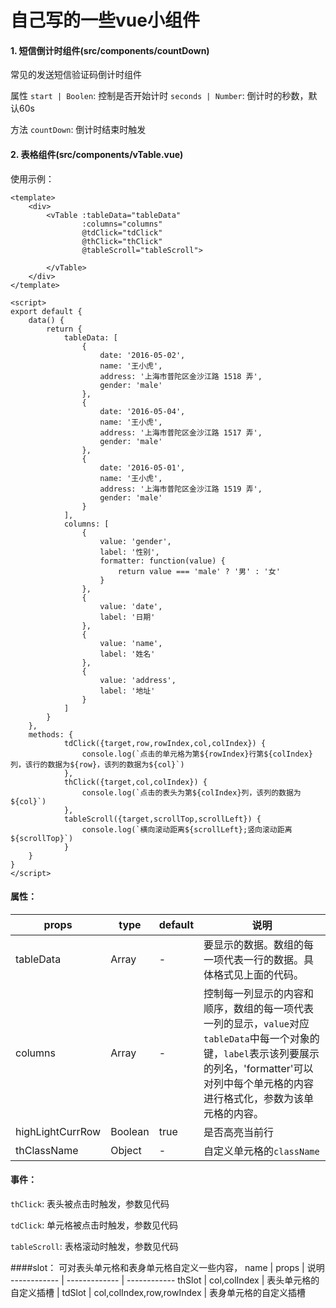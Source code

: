 # 自己写的一些vue小组件



#### 1. 短信倒计时组件(src/components/countDown)


常见的发送短信验证码倒计时组件

属性
`start | Boolen`: 控制是否开始计时
`seconds | Number`: 倒计时的秒数，默认60s

方法 
`countDown`: 倒计时结束时触发

#### 2. 表格组件(src/components/vTable.vue)

使用示例：
```
<template>
	<div>
		<vTable :tableData="tableData"
		        :columns="columns"
		        @tdClick="tdClick"
		        @thClick="thClick"
		        @tableScroll="tableScroll">
                
		</vTable>
	</div>
</template>

<script>
export default {
	data() {
		return {
			tableData: [
				{
					date: '2016-05-02',
					name: '王小虎',
					address: '上海市普陀区金沙江路 1518 弄',
					gender: 'male'
				},
				{
					date: '2016-05-04',
					name: '王小虎',
					address: '上海市普陀区金沙江路 1517 弄',
					gender: 'male'
				},
				{
					date: '2016-05-01',
					name: '王小虎',
					address: '上海市普陀区金沙江路 1519 弄',
					gender: 'male'
				}
			],
			columns: [
				{
					value: 'gender',
					label: '性别',
					formatter: function(value) {
						return value === 'male' ? '男' : '女'
					}
				},
				{
					value: 'date',
					label: '日期'
				},
				{
					value: 'name',
					label: '姓名'
				},
				{
					value: 'address',
					label: '地址'
				}
			]
		}
	},
	methods: {
            tdClick({target,row,rowIndex,col,colIndex}) {
                console.log(`点击的单元格为第${rowIndex}行第${colIndex}列，该行的数据为${row}，该列的数据为${col}`)
            },
            thClick({target,col,colIndex}) {
                console.log(`点击的表头为第${colIndex}列，该列的数据为${col}`)
            },
            tableScroll({target,scrollTop,scrollLeft}) {
                console.log(`横向滚动距离${scrollLeft};竖向滚动距离${scrollTop}`)
            }
	}
}
</script>
```
#### 属性：

props | type | default |  说明 |
------------ | ------------- | ------------ | ----
tableData | Array| - | 要显示的数据。数组的每一项代表一行的数据。具体格式见上面的代码。
columns | Array | - | 控制每一列显示的内容和顺序，数组的每一项代表一列的显示，`value`对应`tableData`中每一个对象的键，`label`表示该列要展示的列名，'formatter'可以对列中每个单元格的内容进行格式化，参数为该单元格的内容。
highLightCurrRow | Boolean| true | 是否高亮当前行
thClassName | Object| - | 自定义单元格的`className`

#### 事件：

`thClick`: 表头被点击时触发，参数见代码

`tdClick`: 单元格被点击时触发，参数见代码

`tableScroll`: 表格滚动时触发，参数见代码

####slot：
可对表头单元格和表身单元格自定义一些内容，
name | props | 说明 
------------ | ------------- | ------------ 
thSlot | col,colIndex | 表头单元格的自定义插槽 |
tdSlot | col,colIndex,row,rowIndex | 表身单元格的自定义插槽 





